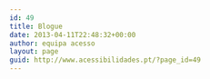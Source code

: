 ```yaml
---
id: 49
title: Blogue
date: 2013-04-11T22:48:32+00:00
author: equipa acesso
layout: page
guid: http://www.acessibilidades.pt/?page_id=49
---
```

